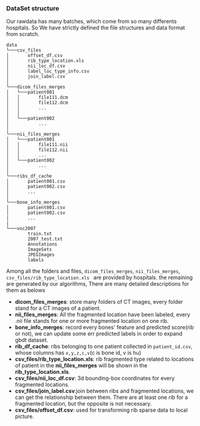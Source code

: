 
### DataSet structure
Our rawdata has many batches, which come from so many differents hospitals. So We have strictly defined the file structures and data format from scratch. 

```
data
└───csv_files
│       offset_df.csv
│       rib_type_location.xls    
│       nii_loc_df.csv
│       label_loc_type_info.csv    
│       join_label.csv
│ 
└───dicom_files_merges
│   └───patient001
│   │       file111.dcm
│   │       file112.dcm
│   │       ...
│   │
│   └───patient002
│           ...
│
└───nii_files_merges
│   └───patient001
│   │       file111.nii
│   │       file112.nii
│   │       ...
│   └───patient002
│           ...
│
└───ribs_df_cache
│       patient001.csv
│       patient002.csv
│       ...
│
└───bone_info_merges
│       patient001.csv
│       patient002.csv
|       ...
|
└───voc2007
        train.txt
        2007_test.txt
        Annotations
        ImageSets
        JPEGImages
        labels
```

Among all the folders and files, `dicom_files_merges`, `nii_files_merges`, `csv_files/rib_type_location.xls ` are provided by hospitals. the remaining are generated by our algorithms, There are many detailed descriptions for them as belows
+ **dicom_files_merges**: store many folders of CT images, every folder stand for a CT images of a patient.
+ **nii_files_merges**: All the fragmented location have been labeled, every .nii file stands for one or more fragmented location on one rib.
+ **bone_info_merges**: record every bones' feature and predicted score(rib or not), we can update some err predicted labels in order to expand gbdt dataset.
+ **rib_df_cache**: ribs belonging to one patient collected in `patient_id.csv`, whose columns has `x,y,z,c,v`(c is bone id, v is hu)
+ **csv_files/rib_type_location.xls**: rib fragmented type related to locations of patient in the **nii_files_merges** will be shown in the **rib_type_location.xls**.
+ **csv_files/nii_loc_df.csv**: 3d bounding-box coordinates for every fragmented locations.
+ **csv_files/join_label.csv**:join between ribs and fragmented locations, we can get the relationship between them. There are at least one rib for a fragmented location, but the opposite is not necessary.
+ **csv_files/offset_df.csv**: used for transforming rib sparse data to local picture.